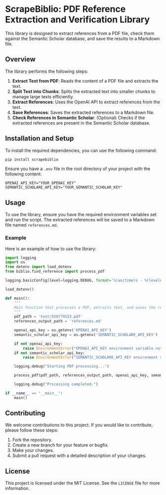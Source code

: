 # ScrapeBiblio: PDF Reference Extraction and Verification Library

This library is designed to extract references from a PDF file, check them against the Semantic Scholar database, and save the results to a Markdown file.

## Overview

The library performs the following steps:

1. **Extract Text from PDF**: Reads the content of a PDF file and extracts the text.
2. **Split Text into Chunks**: Splits the extracted text into smaller chunks to manage large texts efficiently.
3. **Extract References**: Uses the OpenAI API to extract references from the text.
4. **Save References**: Saves the extracted references to a Markdown file.
5. **Check References in Semantic Scholar**: (Optional) Checks if the extracted references are present in the Semantic Scholar database.

## Installation and Setup

To install the required dependencies, you can use the following command:

```bash
pip install scrapebiblio
```

Ensure you have a `.env` file in the root directory of your project with the following content:

```plaintext
OPENAI_API_KEY="YOUR_OPENAI_KEY"
SEMANTIC_SCHOLARE_API_KEY="YOUR_SEMANTIC_SCHOLAR_KEY"
```

## Usage

To use the library, ensure you have the required environment variables set and run the script. The extracted references will be saved to a Markdown file named `references.md`.

### Example

Here is an example of how to use the library:

```python
import logging
import os
from dotenv import load_dotenv
from biblio.find_reference import process_pdf

logging.basicConfig(level=logging.DEBUG, format='%(asctime)s - %(levelname)s - %(message)s')

load_dotenv()

def main():
    """
    Main function that processes a PDF, extracts text, and saves the references.
    """
    pdf_path = 'test/558779153.pdf'
    references_output_path = 'references.md'

    openai_api_key = os.getenv('OPENAI_API_KEY')
    semantic_scholar_api_key = os.getenv('SEMANTIC_SCHOLARE_API_KEY')

    if not openai_api_key:
        raise EnvironmentError("OPENAI_API_KEY environment variable not set.")
    if not semantic_scholar_api_key:
        raise EnvironmentError("SEMANTIC_SCHOLARE_API_KEY environment variable not set.")

    logging.debug("Starting PDF processing...")

    process_pdf(pdf_path, references_output_path, openai_api_key, semantic_scholar_api_key)

    logging.debug("Processing completed.")

if __name__ == "__main__":
    main()
```

## Contributing

We welcome contributions to this project. If you would like to contribute, please follow these steps:

1. Fork the repository.
2. Create a new branch for your feature or bugfix.
3. Make your changes.
4. Submit a pull request with a detailed description of your changes.

## License

This project is licensed under the MIT License. See the `LICENSE` file for more information.
